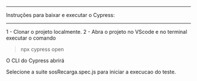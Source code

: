 ********************************************
Instruções para baixar e executar o Cypress:
********************************************

1 - Clonar o projeto localmente.
2 - Abra o projeto no VScode e no terminal executar o comando

> npx cypress open

O CLI do Cypress abrirá

Selecione a suite sosRecarga.spec.js para iniciar a execucao do teste.
